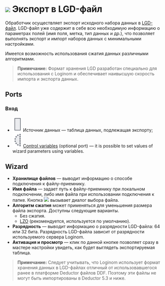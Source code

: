 # ![ ](../../images/icons/data-sources/file-native-export_default.svg) Экспорт в LGD-файл

Обработчик осуществляет экспорт исходного набора данных в [LGD-файл](../../data-format/lgd-file.md). LGD-файл уже содержит в себе всю необходимую информацию о параметрах полей (имя поля, метка, тип данных и др.), что позволяет выполнять экспорт и импорт наборов данных с минимальными настройками.

Имеется возможность использования сжатия данных различными алгоритмами.

> **Примечание:** Формат хранения LGD разработан специально для использования с Loginom и обеспечивает наивысшую скорость импорта и экспорта данных.

## Ports

### Вход

* ![ ](../../images/icons/app/node/ports/inputs/table_inactive.svg) Источник данных — таблица данных, подлежащая экспорту;
* ![ ](../../images/icons/app/node/ports/inputs-optional/variable_inactive.svg) [Control variables](../../scenario/variables/control-variables.md) (optional port) — it is possible to set values of wizard parameters using variables.

## Wizard

* **Хранилище файлов** — выводит информацию о способе подключения к файлу-приемнику.
* **Имя файла** — задает путь к файлу-приемнику при локальном подключении, либо имя файла при использовании подключения к папке. Кнопка ![ ](../../images/extjs-theme/form/open-trigger/open-trigger_default.svg) вызывает диалог выбора файла.
* **Алгоритм сжатия** может применяться для уменьшения размера файла экспорта. Доступны следующие варианты.
   * Без сжатия.
   * [LZO](https://ru.wikipedia.org/wiki/LZO) (рекомендуется, используется по умолчанию).
* **Разрядность** — выводит информацию о разрядности LGD-файла: 64 или 32 бита. Разрядность LGD-файла зависит от разрядности используемого сервера Loginom.
* **Активация и просмотр** — клик по данной кнопке позволяет сразу в мастере настройки увидеть, как будет выглядеть экспортируемая таблица.

> **Примечание:** Следует учитывать, что Loginom использует формат хранения данных в LGD-файлах отличный от использовавшегося ранее в платформе Deductor файлов DDF. Поэтому эти файлы не могут быть импортированы в Deductor 5.3 и ниже.
